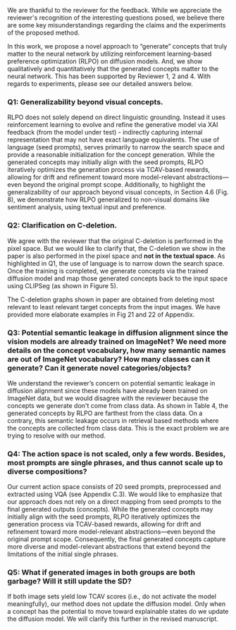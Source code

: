 We are thankful to the reviewer for the feedback. While we appreciate the reviewer's recognition of the interesting questions posed, we believe there are some key misunderstandings regarding the claims and the experiments of the proposed method.

In this work, we propose a novel approach to “generate” concepts that truly matter to the neural network by utilizing reinforcement learning-based preference optimization (RLPO) on diffusion models. And, we show qualitatively and quantitatively that the generated concepts matter to the neural network. This has been supported by Reviewer 1, 2 and 4. With regards to experiments, please see our detailed answers below.

### Q1: Generalizability beyond visual concepts.

RLPO does not solely depend on direct linguistic grounding. Instead it uses reinforcement learning to evolve and refine the generative model via XAI feedback (from the model under test) - indirectly capturing internal representation that may not have exact language equivalents. The use of language (seed prompts), serves primarily to narrow the search space and provide a reasonable initialization for the concept generation. While the generated concepts may initially align with the seed prompts, RLPO iteratively optimizes the generation process via TCAV-based rewards, allowing for drift and refinement toward more model-relevant abstractions—even beyond the original prompt scope. Additionally, to highlight the generalizability of our approach beyond visual concepts, in Section 4.6 (Fig. 8), we demonstrate how RLPO generalized to non-visual domains like sentiment analysis, using textual input and preference. 

### Q2: Clarification on C-deletion.

We agree with the reviewer that the original C-deletion is performed in the pixel space. But we would like to clarify that, the C-deletion we show in the paper is also performed in the pixel space and **not in the textual space**. As highlighted in Q1, the use of language is to narrow down the search space. Once the training is completed, we generate concepts via the trained diffusion model and map those generated concepts back to the input space using CLIPSeg (as shown in Figure 5). 

The C-deletion graphs shown in paper are obtained from deleting most relevant to least relevant target concepts from the input images. We have provided more elaborate examples in Fig 21 and 22 of Appendix.

### Q3: Potential semantic leakage in diffusion alignment since the vision models are already trained on ImageNet? We need more details on the concept vocabulary, how many semantic names are out of ImageNet vocabulary? How many classes can it generate? Can it generate novel categories/objects?

We understand the reviewer’s concern on potential semantic leakage in diffusion alignment since these models have already been trained on ImageNet data, but we would disagree with the reviewer because the concepts we generate don't come from class data. As shown in Table 4, the generated concepts by RLPO are farthest from the class data. On a contrary, this semantic leakage occurs in retrieval based methods where the concepts are collected from class data. This is the exact problem we are trying to resolve with our method.

### Q4: The action space is not scaled, only a few words. Besides, most prompts are single phrases, and thus cannot scale up to diverse compositions?

Our current action space consists of 20 seed prompts, preprocessed and extracted using VQA (see Appendix C.3). We would like to emphasize that our approach does not rely on a direct mapping from seed prompts to the final generated outputs (concepts). While the generated concepts may initially align with the seed prompts, RLPO iteratively optimizes the generation process via TCAV-based rewards, allowing for drift and refinement toward more model-relevant abstractions—even beyond the original prompt scope. Consequently, the final generated concepts capture more diverse and model-relevant abstractions that extend beyond the limitations of the initial single phrases.

### Q5: What if generated images in both groups are both garbage? Will it still update the SD?

If both image sets yield low TCAV scores (i.e., do not activate the model meaningfully), our method does not update the diffusion model. Only when a concept has the potential to move toward explainable states do we update the diffusion model. We will clarify this further in the revised manuscript.
